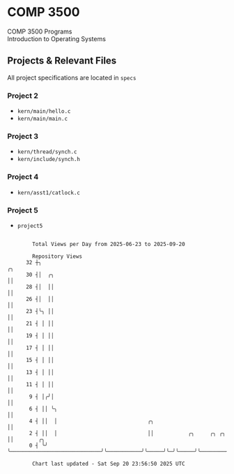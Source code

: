 # COMP 3500
COMP 3500 Programs  
Introduction to Operating Systems  
## Projects & Relevant Files
All project specifications are located in `specs`
### Project 2
- `kern/main/hello.c`
- `kern/main/main.c`
### Project 3
- `kern/thread/synch.c`
- `kern/include/synch.h`
### Project 4
- `kern/asst1/catlock.c`
### Project 5
- `project5`

```

        Total Views per Day from 2025-06-23 to 2025-09-20

        Repository Views
      32 ┼╮                                                                ╭╮
      30 ┤│  ╭╮                                                            ││
      28 ┤│  ││                                                            ││
      26 ┤│  ││                                                            ││
      23 ┤╰╮ ││                                                            ││
      21 ┤ │ ││                                                            ││
      19 ┤ │ ││                                                            ││
      17 ┤ │ ││                                                            ││
      15 ┤ │ ││                                                            ││
      13 ┤ │ ││                                                            ││
      11 ┤ │ ││                                                            ││
       9 ┤ │╭╯│                                                            ││
       6 ┤ ││ ╰╮                                                           ││
       4 ┤ ││  │                             ╭╮                            ││
       2 ┤ ││  │                             ││           ╭╮     ╭╮ ╭╮     ││        ╭╮
       0 ┤ ╰╯  ╰─────────────────────────────╯╰───────────╯╰─────╯╰─╯╰─────╯╰────────╯╰────────────

        Chart last updated - Sat Sep 20 23:56:50 2025 UTC
        
```
